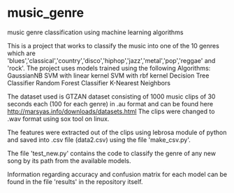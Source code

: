 # music_genre
music genre classification using machine learning algorithms

This is a project that works to classify the music into one of the 10 genres which are 'blues','classical','country','disco','hiphop','jazz','metal','pop','reggae' and 'rock'.
The project uses models trained using the following Algorithms:
  GaussianNB
  SVM with linear kernel
  SVM with rbf kernel
  Decision Tree Classifier
  Random Forest Classifier
  K-Nearest Neighbors
  
The dataset used is GTZAN dataset consisting of 1000 music clips of 30 seconds each (100 for each genre) in .au format and can be found here http://marsyas.info/downloads/datasets.html
The clips were changed to .wav format using sox tool on linux.

The features were extracted out of the clips using lebrosa module of python and saved into .csv file (data2.csv) using the file 'make_csv.py'.

The file 'test_new.py' contains the code to classify the genre of any new song by its path from the available models.

Information regarding accuracy and confusion matrix for each model can be found in the file 'results' in the repository itself.

